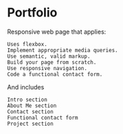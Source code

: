 # Portfolio
Responsive web page that applies:
```
Uses flexbox.
Implement appropriate media queries.
Use semantic, valid markup.
Build your page from scratch.
Use responsive navigation.
Code a functional contact form.
```
And includes
```
Intro section
About Me section
Contact section
Functional contact form
Project section
```
